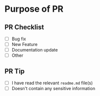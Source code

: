 <!--
🎉❤️ Thank you for taking time to contribute to unconfig! ❤️🎉
For ease of review, please follow this template for your contribution.
-->

# Purpose of PR

<!--
Please describe the purpose of your pull request here. What do you want to add? Why do you want to add it? What are the use cases?
-->

## PR Checklist

- [ ] Bug fix
- [ ] New Feature
- [ ] Documentation update
- [ ] Other

## PR Tip

- [ ] I have read the relevant `readme.md` file(s)
- [ ] Doesn't contain any sensitive information
